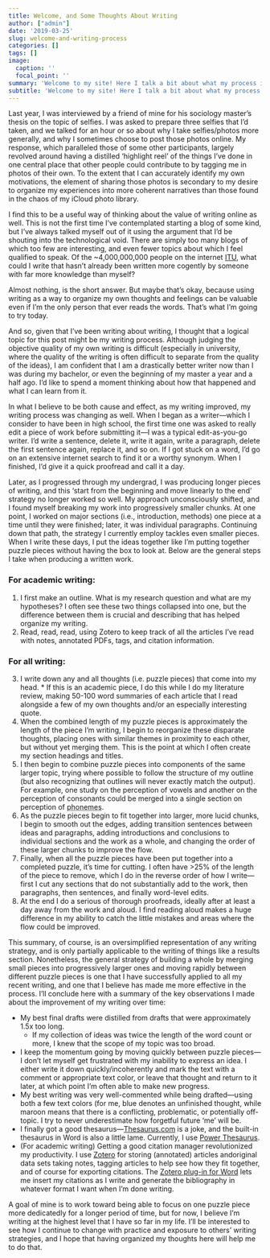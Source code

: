 ```yaml
---
title: Welcome, and Some Thoughts About Writing
author: ["admin"]
date: '2019-03-25'
slug: welcome-and-writing-process
categories: []
tags: []
image:
  caption: ''
  focal_point: ''
summary: 'Welcome to my site! Here I talk a bit about what my process is for writing and why I decided to write anything here at all.'
subtitle: 'Welcome to my site! Here I talk a bit about what my process is for writing and why I decided to write anything here at all.'
---
```

Last year, I was interviewed by a friend of mine for his sociology master’s thesis on the topic of selfies. I was asked to prepare three selfies that I’d taken, and we talked for an hour or so about why I take selfies/photos more generally, and why I sometimes choose to post those photos online. My response, which paralleled those of some other participants, largely revolved around having a distilled ‘highlight reel’ of the things I’ve done in one central place that other people could contribute to by tagging me in photos of their own. To the extent that I can accurately identify my own motivations, the element of sharing those photos is secondary to my desire to organize my experiences into more coherent narratives than those found in the chaos of my iCloud photo library. 

I find this to be a useful way of thinking about the value of writing online as well. This is not the first time I’ve contemplated starting a blog of some kind, but I’ve always talked myself out of it using the argument that I’d be shouting into the technological void. There are simply too many blogs of which too few are interesting, and even fewer topics about which I feel qualified to speak. Of the ~4,000,000,000 people on the internet [ITU](https://www.itu.int/en/ITU-D/Statistics/Pages/stat/default.aspx), what could I write that hasn’t already been written more cogently by someone with far more knowledge than myself?

Almost nothing, is the short answer. But maybe that’s okay, because using writing as a way to organize my own thoughts and feelings can be valuable even if I’m the only person that ever reads the words. That’s what I’m going to try today. 

And so, given that I’ve been writing about writing, I thought that a logical topic for this post might be my writing process. Although judging the objective quality of my own writing is difficult (especially in university, where the quality of the writing is often difficult to separate from the quality of the ideas), I am confident that I am a drastically better writer now than I was during my bachelor, or even the beginning of my master a year and a half ago. I’d like to spend a moment thinking about how that happened and what I can learn from it. 

In what I believe to be both cause and effect, as my writing improved, my writing process was changing as well. When I began as a writer—which I consider to have been in high school, the first time one was asked to really edit a piece of work before submitting it—I was a typical edit-as-you-go writer. I’d write a sentence, delete it, write it again, write a paragraph, delete the first sentence again, replace it, and so on. If I got stuck on a word, I’d go on an extensive internet search to find it or a worthy synonym. When I finished, I’d give it a quick proofread and call it a day. 

Later, as I progressed through my undergrad, I was producing longer pieces of writing, and this ‘start from the beginning and move linearly to the end’ strategy no longer worked so well. My approach unconsciously shifted, and I found myself breaking my work into progressively smaller chunks. At one point, I worked on major sections (i.e., introduction, methods) one piece at a time until they were finished; later, it was individual paragraphs. Continuing down that path, the strategy I currently employ tackles even smaller pieces. When I write these days, I put the ideas together like I’m putting together puzzle pieces without having the box to look at. Below are the general steps I take when producing a written work. 

### **For academic writing**:

1. I first make an outline. What is my research question and what are my hypotheses? I often see these two things collapsed into one, but the difference between them is crucial and  describing that has helped organize my writing. 
2. Read, read, read, using Zotero to keep track of all the articles I’ve read with notes, annotated PDFs, tags, and citation information.

###  **For all writing**:

<ol start="3">
  <li> I write down any and all thoughts (i.e. puzzle pieces) that come into my head. 
  * If this is an academic piece, I do this while I do my literature review, making 50-100 word summaries of each article that I read alongside a few of my own thoughts and/or an especially interesting quote.
  <li> When the combined length of my puzzle pieces is approximately the length of the piece I’m writing, I begin to reorganize these disparate thoughts, placing ones with similar themes in proximity to each other, but without yet merging them. This is the point at which I often create my section headings and titles.</li> 
  <li>I then begin to combine puzzle pieces into components of the same larger topic, trying where possible to follow the structure of my outline (but also recognizing that outlines will never exactly match the output). For example, one study on the perception of vowels and another on the perception of consonants could be merged into a single section on perception of <abbr title="In linguistics, a phoneme is a theoretical cognitive unit that comprises all of the possible acoustic patterns that are perceived as instances of the same sound without changing the meaning. My [m] sound may be quantitatively different from your [m] sound, but we perceive both as instances of /m/ and understand each other when we say 'mom'">phonemes</abbr>.</li>
  <li>As the puzzle pieces begin to fit together into larger, more lucid chunks, I begin to smooth out the edges, adding transition sentences between ideas and paragraphs, adding introductions and conclusions to individual sections and the work as a whole, and changing the order of these larger chunks to improve the flow.</li>
  <li>Finally, when all the puzzle pieces have been put together into a completed puzzle, it’s time for cutting. I often have >25% of the length of the piece to remove, which I do in the reverse order of how I write—first I cut any sections that do not substantially add to the work, then paragraphs, then sentences, and finally word-level edits.</li>
  <li>At the end I do a serious of thorough proofreads, ideally after at least a day away from the work and aloud. I find reading aloud makes a huge difference in my ability to catch the little mistakes and areas where the flow could be improved.</li>
</ol>

This summary, of course, is an oversimplified representation of any writing strategy, and is only partially applicable to the writing of things like a results section. Nonetheless, the general strategy of building a whole by merging small pieces into progressively larger ones and moving rapidly between different puzzle pieces is one that I have successfully applied to all my recent writing, and one that I believe has made me more effective in the process. I’ll conclude here with a summary of the key observations I made about the improvement of my writing over time:

- My best final drafts were distilled from drafts that were approximately 1.5x too long.
  - If my collection of ideas was twice the length of the word count or more, I knew that the scope of my topic was too broad.
- I keep the momentum going by moving quickly between puzzle pieces—I don’t let myself get frustrated with my inability to express an idea. I either write it down quickly/incoherently and mark the text with a comment or appropriate text color, or leave that thought and return to it later, at which point I’m often able to make new progress.
- My best writing was very well-commented while being drafted—using both a few text colors (for me, blue denotes an unfinished thought, while maroon means that there is a conflicting, problematic, or potentially off-topic. I try to never underestimate how forgetful future ‘me’ will be.
- I finally got a good thesaurus—[Thesaurus.com](https://www.thesaurus.com) is a joke, and the built-in thesaurus in Word is also a little lame. Currently, I use [Power Thesaurus](https://www.itu.int/en/ITU-D/Statistics/Pages/stat/default.aspx).
- (For academic writing) Getting a good citation manager revolutionized my productivity. I use [Zotero]( https://www.zotero.org/) for storing (annotated) articles andoriginal data sets taking notes, tagging articles to help see how they fit together, and of course for exporting citations. The [Zotero plug-in for Word]( https://www.zotero.org/support/word_processor_plugin_installation) lets me insert my citations as I write and generate the bibliography in whatever format I want when I’m done writing.

A goal of mine is to work toward being able to focus on one puzzle piece more dedicatedly for a longer period of time, but for now, I believe I’m writing at the highest level that I have so far in my life. I’ll be interested to see how I continue to change with practice and exposure to others’ writing strategies, and I hope that having organized my thoughts here will help me to do that.
